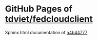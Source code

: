 GitHub Pages of [tdviet/fedcloudclient](https://github.com/tdviet/fedcloudclient.git)
===
Sphinx html documentation of [a4b44777](https://github.com/tdviet/fedcloudclient/tree/a4b44777d5cb182a872a04a496479afa762c4f39)
